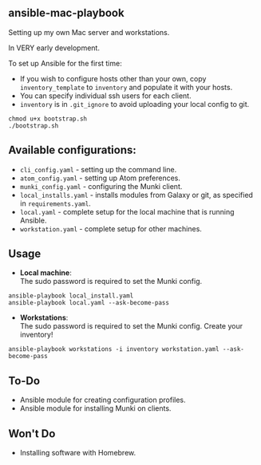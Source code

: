 ansible-mac-playbook
-----

Setting up my own Mac server and workstations.

In VERY early development.

To set up Ansible for the first time:

  * If you wish to configure hosts other than your own, copy
    `inventory_template` to `inventory` and populate it with your hosts.
  * You can specify individual ssh users for each client.
  * `inventory` is in `.git_ignore` to avoid uploading your local config to git.

```
chmod u+x bootstrap.sh
./bootstrap.sh
```

Available configurations:
-----

  * `cli_config.yaml` - setting up the command line.
  * `atom_config.yaml` - setting up Atom preferences.
  * `munki_config.yaml` - configuring the Munki client.
  * `local_installs.yaml` - installs modules from Galaxy or git, as specified
    in `requirements.yaml`.
  * `local.yaml` - complete setup for the local machine that is running Ansible.
  * `workstation.yaml` - complete setup for other machines.

Usage
-----

  * **Local machine**:  
    The sudo password is required to set the Munki config.
```
ansible-playbook local_install.yaml
ansible-playbook local.yaml --ask-become-pass
```
  * **Workstations**:  
    The sudo password is required to set the Munki config. Create your inventory!
```
ansible-playbook workstations -i inventory workstation.yaml --ask-become-pass
```


To-Do
-----

  * Ansible module for creating configuration profiles.
  * Ansible module for installing Munki on clients.

Won't Do
-----

  * Installing software with Homebrew.
